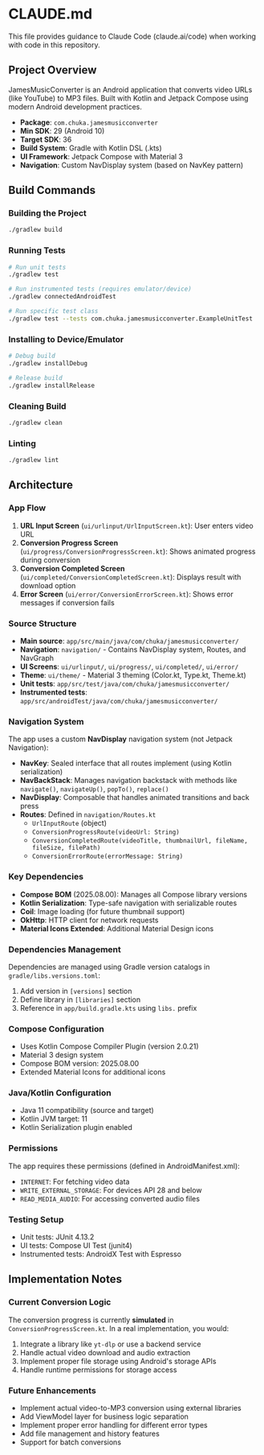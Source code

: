 # CLAUDE.md

This file provides guidance to Claude Code (claude.ai/code) when working with code in this repository.

## Project Overview

JamesMusicConverter is an Android application that converts video URLs (like YouTube) to MP3 files. Built with Kotlin and Jetpack Compose using modern Android development practices.

- **Package**: `com.chuka.jamesmusicconverter`
- **Min SDK**: 29 (Android 10)
- **Target SDK**: 36
- **Build System**: Gradle with Kotlin DSL (.kts)
- **UI Framework**: Jetpack Compose with Material 3
- **Navigation**: Custom NavDisplay system (based on NavKey pattern)

## Build Commands

### Building the Project
```bash
./gradlew build
```

### Running Tests
```bash
# Run unit tests
./gradlew test

# Run instrumented tests (requires emulator/device)
./gradlew connectedAndroidTest

# Run specific test class
./gradlew test --tests com.chuka.jamesmusicconverter.ExampleUnitTest
```

### Installing to Device/Emulator
```bash
# Debug build
./gradlew installDebug

# Release build
./gradlew installRelease
```

### Cleaning Build
```bash
./gradlew clean
```

### Linting
```bash
./gradlew lint
```

## Architecture

### App Flow
1. **URL Input Screen** (`ui/urlinput/UrlInputScreen.kt`): User enters video URL
2. **Conversion Progress Screen** (`ui/progress/ConversionProgressScreen.kt`): Shows animated progress during conversion
3. **Conversion Completed Screen** (`ui/completed/ConversionCompletedScreen.kt`): Displays result with download option
4. **Error Screen** (`ui/error/ConversionErrorScreen.kt`): Shows error messages if conversion fails

### Source Structure
- **Main source**: `app/src/main/java/com/chuka/jamesmusicconverter/`
- **Navigation**: `navigation/` - Contains NavDisplay system, Routes, and NavGraph
- **UI Screens**: `ui/urlinput/`, `ui/progress/`, `ui/completed/`, `ui/error/`
- **Theme**: `ui/theme/` - Material 3 theming (Color.kt, Type.kt, Theme.kt)
- **Unit tests**: `app/src/test/java/com/chuka/jamesmusicconverter/`
- **Instrumented tests**: `app/src/androidTest/java/com/chuka/jamesmusicconverter/`

### Navigation System
The app uses a custom **NavDisplay** navigation system (not Jetpack Navigation):
- **NavKey**: Sealed interface that all routes implement (using Kotlin serialization)
- **NavBackStack**: Manages navigation backstack with methods like `navigate()`, `navigateUp()`, `popTo()`, `replace()`
- **NavDisplay**: Composable that handles animated transitions and back press
- **Routes**: Defined in `navigation/Routes.kt`
  - `UrlInputRoute` (object)
  - `ConversionProgressRoute(videoUrl: String)`
  - `ConversionCompletedRoute(videoTitle, thumbnailUrl, fileName, fileSize, filePath)`
  - `ConversionErrorRoute(errorMessage: String)`

### Key Dependencies
- **Compose BOM** (2025.08.00): Manages all Compose library versions
- **Kotlin Serialization**: Type-safe navigation with serializable routes
- **Coil**: Image loading (for future thumbnail support)
- **OkHttp**: HTTP client for network requests
- **Material Icons Extended**: Additional Material Design icons

### Dependencies Management
Dependencies are managed using Gradle version catalogs in `gradle/libs.versions.toml`:
1. Add version in `[versions]` section
2. Define library in `[libraries]` section
3. Reference in `app/build.gradle.kts` using `libs.` prefix

### Compose Configuration
- Uses Kotlin Compose Compiler Plugin (version 2.0.21)
- Material 3 design system
- Compose BOM version: 2025.08.00
- Extended Material Icons for additional icons

### Java/Kotlin Configuration
- Java 11 compatibility (source and target)
- Kotlin JVM target: 11
- Kotlin Serialization plugin enabled

### Permissions
The app requires these permissions (defined in AndroidManifest.xml):
- `INTERNET`: For fetching video data
- `WRITE_EXTERNAL_STORAGE`: For devices API 28 and below
- `READ_MEDIA_AUDIO`: For accessing converted audio files

### Testing Setup
- Unit tests: JUnit 4.13.2
- UI tests: Compose UI Test (junit4)
- Instrumented tests: AndroidX Test with Espresso

## Implementation Notes

### Current Conversion Logic
The conversion progress is currently **simulated** in `ConversionProgressScreen.kt`. In a real implementation, you would:
1. Integrate a library like `yt-dlp` or use a backend service
2. Handle actual video download and audio extraction
3. Implement proper file storage using Android's storage APIs
4. Handle runtime permissions for storage access

### Future Enhancements
- Implement actual video-to-MP3 conversion using external libraries
- Add ViewModel layer for business logic separation
- Implement proper error handling for different error types
- Add file management and history features
- Support for batch conversions
